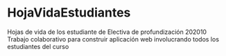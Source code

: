 # HojaVidaEstudiantes
Hojas de vida de los estudiante de Electiva de profundización 202010
Trabajo colaborativo para construir aplicación web involucrando todos los estudiantes del curso
